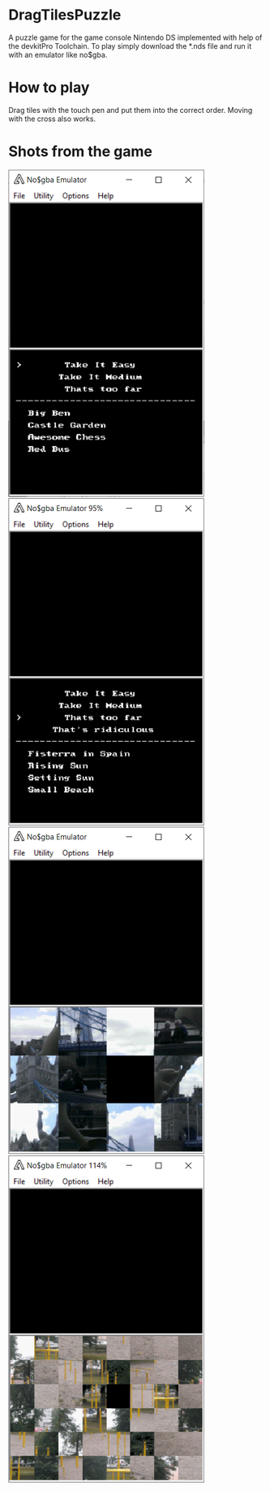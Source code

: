 # DragTilesPuzzle
A puzzle game for the game console Nintendo DS implemented with help of the devkitPro Toolchain.
To play simply download the *.nds file and run it with an emulator like no$gba.

# How to play
Drag tiles with the touch pen and put them into the correct order. Moving with the cross also works.

# Shots from the game

![](game_images/menu1.png) ![](game_images/menu2.png) ![](game_images/gameplay2.png) ![](game_images/gameplay3.png)